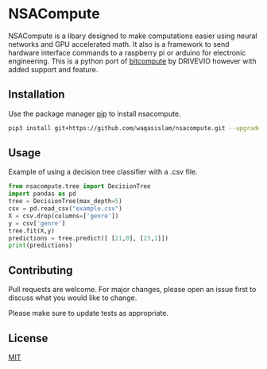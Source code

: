 # NSACompute

NSACompute is a libary designed to make computations easier using neural networks and GPU accelerated math. It also is a framework to send hardware interface commands to a raspberry pi or arduino for
electronic engineering. This is a python port of [bitcompute](https://github.com/drivevio/bitcompute) by DRIVEVIO however with added support and feature.
## Installation

Use the package manager [pip](https://pip.pypa.io/en/stable/) to install nsacompute.

```bash
pip3 install git+https://github.com/waqasislam/nsacompute.git --upgrade
```

## Usage
Example of using a decision tree classifier with a .csv file.
```python
from nsacompute.tree import DecisionTree
import pandas as pd
tree = DecisionTree(max_depth=5)
csv = pd.read_csv("example.csv")
X = csv.drop(columns=['genre'])
y = csv['genre']
tree.fit(X,y)
predictions = tree.predict([ [21,0], [23,1]])
print(predictions)

```

## Contributing
Pull requests are welcome. For major changes, please open an issue first to discuss what you would like to change.

Please make sure to update tests as appropriate.

## License
[MIT](https://choosealicense.com/licenses/mit/)
